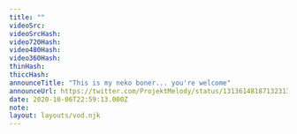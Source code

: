 ```yaml
---
title: ""
videoSrc: 
videoSrcHash: 
video720Hash: 
video480Hash: 
video360Hash: 
thinHash: 
thiccHash: 
announceTitle: "This is my neko boner... you're welcome"
announceUrl: https://twitter.com/ProjektMelody/status/1313614818713231360
date: 2020-10-06T22:59:13.000Z
note: 
layout: layouts/vod.njk
---
```

